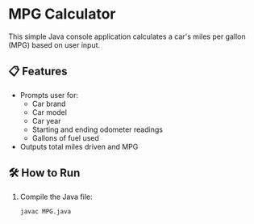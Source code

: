 # MPG Calculator

This simple Java console application calculates a car's miles per gallon (MPG) based on user input.

## 📋 Features

- Prompts user for:
  - Car brand
  - Car model
  - Car year
  - Starting and ending odometer readings
  - Gallons of fuel used
- Outputs total miles driven and MPG

## 🛠️ How to Run

1. Compile the Java file:
   ```bash
   javac MPG.java
